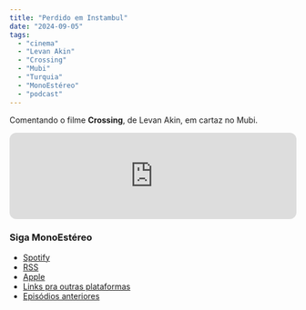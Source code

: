 ```yaml
---
title: "Perdido em Instambul"
date: "2024-09-05"
tags: 
  - "cinema"
  - "Levan Akin"
  - "Crossing"
  - "Mubi"
  - "Turquia"
  - "MonoEstéreo"
  - "podcast"
---
```


Comentando o filme **Crossing**, de Levan Akin, em cartaz no Mubi.

<iframe style="border-radius:12px" src="https://open.spotify.com/embed/episode/7sidvGgVH0xE7AsAP1mbyl?utm_source=generator&theme=0" width="100%" height="152" frameBorder="0" allowfullscreen="" allow="autoplay; clipboard-write; encrypted-media; fullscreen; picture-in-picture" loading="lazy"></iframe>

### Siga MonoEstéreo
- [Spotify](https://open.spotify.com/show/2bidmXKV642XSlMt4tGHxd)
- [RSS](https://anchor.fm/s/2a62640/podcast/rss)
- [Apple](https://podcasts.apple.com/us/podcast/monoest%C3%A9reo/id1353824401)
- [Links pra outras plataformas](https://podcasters.spotify.com/pod/show/monoestereo)
- [Episódios anteriores](https://eduf.me/tags/monoestereo/)